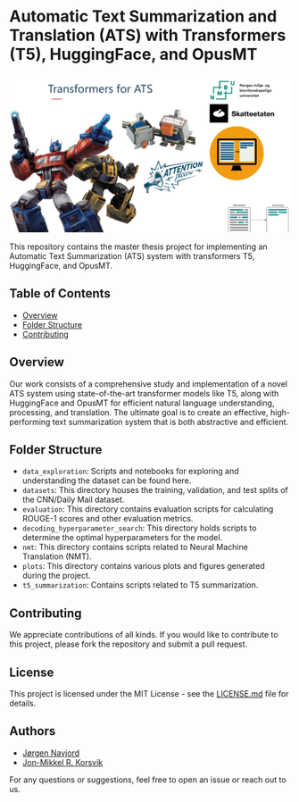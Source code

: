# Automatic Text Summarization and Translation (ATS) with Transformers (T5), HuggingFace, and OpusMT

![Project Logo](./plots/Transformers_Summ_wide-1.png)

This repository contains the master thesis project for implementing an Automatic Text Summarization (ATS) system with transformers T5, HuggingFace, and OpusMT.

## Table of Contents

- [Overview](#overview)
- [Folder Structure](#folder-structure)
- [Contributing](#contributing)

## Overview

Our work consists of a comprehensive study and implementation of a novel ATS system using state-of-the-art transformer models like T5, along with HuggingFace and OpusMT for efficient natural language understanding, processing, and translation. The ultimate goal is to create an effective, high-performing text summarization system that is both abstractive and efficient.


## Folder Structure

- `data_exploration`: Scripts and notebooks for exploring and understanding the dataset can be found here.
- `datasets`: This directory houses the training, validation, and test splits of the CNN/Daily Mail dataset.
- `evaluation`: This directory contains evaluation scripts for calculating ROUGE-1 scores and other evaluation metrics.
- `decoding_hyperparameter_search`: This directory holds scripts to determine the optimal hyperparameters for the model.
- `nmt`: This directory contains scripts related to Neural Machine Translation (NMT).
- `plots`: This directory contains various plots and figures generated during the project.
- `t5_summarization`: Contains scripts related to T5 summarization.

## Contributing

We appreciate contributions of all kinds. If you would like to contribute to this project, please fork the repository and submit a pull request.

## License

This project is licensed under the MIT License - see the [LICENSE.md](LICENSE.md) file for details.

## Authors

- [Jørgen Navjord](https://github.com/navjordj)
- [Jon-Mikkel R. Korsvik](https://github.com/jkorsvik)

For any questions or suggestions, feel free to open an issue or reach out to us.
